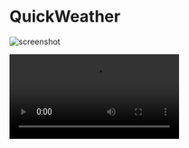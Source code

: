 # QuickWeather
![screenshot](https://s3.us-west-2.amazonaws.com/secure.notion-static.com/40a3c4c4-23bd-40c4-882c-5d8e837534c2/iShot2022-03-05_10.22.53.png?X-Amz-Algorithm=AWS4-HMAC-SHA256&X-Amz-Content-Sha256=UNSIGNED-PAYLOAD&X-Amz-Credential=AKIAT73L2G45EIPT3X45%2F20220309%2Fus-west-2%2Fs3%2Faws4_request&X-Amz-Date=20220309T040721Z&X-Amz-Expires=86400&X-Amz-Signature=aec4ec99eca740365933a5d001de6efdc1fbeafbfa551ea19f65146c34e8c36d&X-Amz-SignedHeaders=host&response-content-disposition=filename%20%3D%22iShot2022-03-05%252010.22.53.png%22&x-id=GetObject)

![preview](https://s3.us-west-2.amazonaws.com/secure.notion-static.com/f246ed88-47b9-4391-b0fd-584059bcaf5a/RPReplay_Final1645665885.mp4?X-Amz-Algorithm=AWS4-HMAC-SHA256&X-Amz-Content-Sha256=UNSIGNED-PAYLOAD&X-Amz-Credential=AKIAT73L2G45EIPT3X45%2F20220309%2Fus-west-2%2Fs3%2Faws4_request&X-Amz-Date=20220309T040823Z&X-Amz-Expires=86400&X-Amz-Signature=94ac64954dc2aa7e13d192a34d13302640a3b8ef2b951a481cbefc65440680d7&X-Amz-SignedHeaders=host&response-content-disposition=filename%20%3D%22RPReplay_Final1645665885.MP4.mp4%22&x-id=GetObject)
